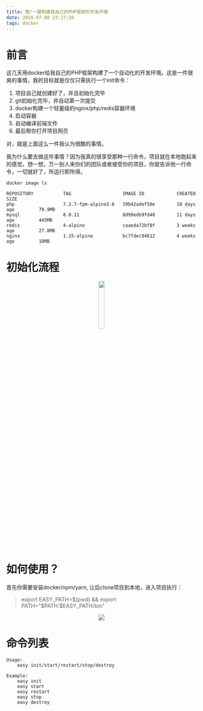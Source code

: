 ```yaml
---
title: 酷!一键构建我自己的PHP框架的开发环境
date: 2018-07-08 23:27:26
tags: docker
---
```


# 前言

这几天用docker给我自己的PHP框架构建了一个自动化的开发环境。这是一件很爽的事情，我的目标就是仅仅只需执行一个init命令：

1. 项目自己就创建好了，并且初始化完毕
2. git初始化完毕，并自动第一次提交
3. docker构建一个轻量级的nginx/php/redis容器环境
4. 启动容器
5. 自动编译前端文件
6. 最后帮你打开项目网页

对，就是上面这么一件我认为很酷的事情。

我为什么要去做这件事情？因为我真的很享受那种一行命令，项目就在本地跑起来的感觉。想一想，万一别人来你们的团队或者接受你的项目，你就告诉他一行命令，一切就好了，所运行即所得。

```
docker image ls

REPOSITORY           TAG                   IMAGE ID            CREATED             SIZE
php                  7.2.7-fpm-alpine3.6   39b42adef50e        10 days ago         79.9MB
mysql                8.0.11                8d99edb9fd40        11 days ago         445MB
redis                4-alpine              caaeda72bf8f        3 weeks ago         27.8MB
nginx                1.15-alpine           bc7fdec94612        4 weeks ago         18MB

```


# 初始化流程

<p align="center"><img width="18%" src="http://blog-1251019962.cos.ap-beijing.myqcloud.com/qiniu_img_2022/easy-env.png"></p>

# 如何使用？

首先你需要安装docker/npm/yarn, 让后clone项目到本地，进入项目执行：

> export EASY_PATH=$(pwd) && export PATH="$PATH:$EASY_PATH/bin"

<p align="center"><img src="http://blog-1251019962.cos.ap-beijing.myqcloud.com/qiniu_img_2022/easy-env-gif.gif"></p>

# 命令列表

```
Usage:
    easy init/start/restart/stop/destroy

Example:
    easy init
    easy start
    easy restart
    easy stop
    easy destroy
```